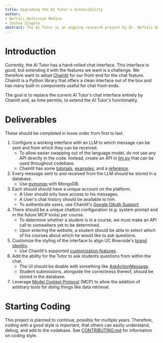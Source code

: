 ```yaml
---
title: Upgrading the AI Tutor's Extensibility
author:
- Neftali Watkinson Medina
- Joshua Zingale
abstract: The AI Tutor is an ongoing research project by Dr. Neftali Watkinson Medina with his Ph.D. student Joshua. In order to make easier the development of the AI Tutor, the current UI must be overhauled to prioritize future extensibility while minimizing complexity. This project seeks to migrate the current AI Tutor's functionality to Chainlit, an open-source Python library for creating Chatbot-like applications. The student will create a web interface for the AI Tutor using Chainlit, leveraging its component library. The student will also integrate with the AI Tutor's current authentication system and business logic to maintain state between this student-facing application and the existent instructor-facing application. As time permits, the student will also integrate embedded questions into the chat interface and the Model Context Protocol.
---
```


# Introduction

Currently, the AI Tutor has a hand-rolled chat interface. This interface is good, but extending it with the features we want is a challenge.
We therefore want to adopt [Chainlit](https://docs.chainlit.io/) for our front-end for the chat feature.
Chainlit is a Python library that offers a clean interface out of the box and has many built-in components useful for chat front-ends.

The goal is to replace the current AI Tutor's chat interface entirely by Chainlit and, as time permits, to extend the AI Tutor's functionality.

# Deliverables

These should be completed in loose order from first to last.

1. Configure a working interface with an LLM to which message can be sent and from which they can be received.
    - To allow easier swapping out of the language model, do not use any API directly in the code.
    Instead, create an API in [llm.py](/src/ucr_chatbot_interface/llm.py) that can be used throughout codebase.
    - Chainlit has some [tutorials](https://docs.chainlit.io/get-started/pure-python), [examples](https://docs.chainlit.io/examples/cookbook), and a [reference](https://docs.chainlit.io/api-reference/lifecycle-hooks/on-chat-start).
2. Every message sent to and received from the LLM should be stored in a database.
    - Use [pymongo](https://www.w3schools.com/python/python_mongodb_create_db.asp) with MongoDB.
3. Each should should have a unique account on the platform.
    - A User should only have access to his messages.
    - A User's chat history should be available to him.
    - To authenticate users, use Chainlit's [Google OAuth Support](https://docs.chainlit.io/authentication/oauth#google).
4. There should be a unique chatbot configuration (e.g. system prompt and in the future MCP tools) per course.
    - To determine whether a student is in a course, we must make an API call to somewhere yet to be determined.
    - Upon entering the website, a student should be able to select which of his courses about which he would like to ask questions. 
5. Customize the styling of the interface to align UC Riverside's [brand identity](https://brand.ucr.edu/).
    - Use Chainlit's supported [customization features](https://docs.chainlit.io/customisation/overview).
6. Add the ability for the Tutor to ask students questions from within the chat.
    - The UI should be doable with something like [AskActionMessage](https://docs.chainlit.io/api-reference/ask/ask-for-action).
    - Student submissions, alongside the correctness thereof, should be stored in the database.
7. Leverage [Model Context Protocol](https://modelcontextprotocol.io/docs/getting-started/intro) (MCP) to allow the addition of arbitrary tools for doing things like data retrieval.

# Starting Coding

This project is planned to continue, possibly for multiple years.
Therefore, coding with a good style is important, that others can easily understand, debug, and add to the codebase.
See [CONTRIBUTING.md](/CONTRIBUTING.md) for information on coding style.